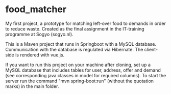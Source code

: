 # food_matcher
My first project, a prototype for matching left-over food to demands in order to reduce waste. Created as the final assignment in the IT-training programme at Sogyo (sogyo.nl).

This is a Maven project that runs in Springboot with a MySQL database. Communication with the database is regulated via Hibernate. The client-side is rendered with vue.js.

If you want to run this project on your machine after cloning, set up a MySQL database that includes tables for user, address, offer and demand (see corresponding java classes in model for required columns). To start the server run the command "mvn spring-boot:run" (without the quotation marks) in the main folder.
